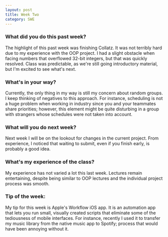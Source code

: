 ```yaml
---
layout: post
title: Week Two
category: SWE
---
```


### What did you do this past week?
The highlight of this past week was finishing Collatz. It was not terribly hard due to my experience with the OOP project. I had a slight obstacle when facing numbers that overflowed 32-bit integers, but that was quickly resolved. Class was predictable, as we're still going introductory material, but I'm excited to see what's next.

### What's in your way?
Currently, the only thing in my way is still my concern about random groups. I keep thinking of negatives to this approach. For instance, scheduling is not a huge problem when working in industry since you and your teammates share priorities; however, this element might be quite disturbing in a group with strangers whose schedules were not taken into account.

### What will you do next week?
Next week I will be on the lookout for changes in the current project. From experience, I noticed that waiting to submit, even if you finish early, is probably a good idea.

### What's my experience of the class?
My experience has not varied a lot this last week. Lectures remain entertaining, despite being similar to OOP lectures and the individual project process was smooth.

### Tip of the week:
My tip for this week is Apple's Workflow iOS app. It is an automation app that lets you run small, visually created scripts that eliminate some of the tediousness of mobile interfaces. For instance, recently I used it to transfer my music library from the native music app to Spotify; process that would have been annoying without it.

